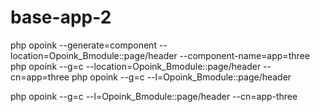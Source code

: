 # base-app-2



php opoink --generate=component --location=Opoink_Bmodule::page/header --component-name=app=three
php opoink --g=c --location=Opoink_Bmodule::page/header --cn=app=three
php opoink --g=c --l=Opoink_Bmodule::page/header

php opoink --g=c --l=Opoink_Bmodule::page/header --cn=app-three